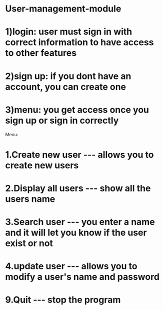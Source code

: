 # User-management-module
# 1)login: user must sign in with correct information to have access to other features
# 2)sign up: if you dont have an account, you can create one 
# 3)menu: you get access once you sign up or sign in correctly

Menu:
#       1.Create new user  --- allows you to create new users
#       2.Display all users   --- show all the users name
#       3.Search user   ---   you enter a name and it will let you know if the user exist or not
#       4.update user   ---   allows you to modify a user's name and password
#       9.Quit   ---   stop the program
        
